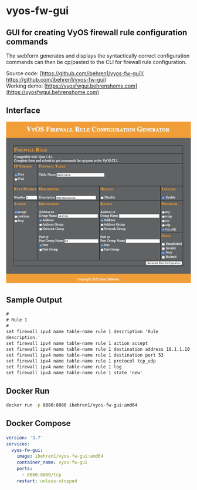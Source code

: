 # vyos-fw-gui

## GUI for creating VyOS firewall rule configuration commands

The webform generates and displays the syntactically correct configuration commands can then be cp/pasted to the CLI for firewall rule configuration.

Source code: [https://github.com/ibehren1/vyos-fw-gui]( https://github.com/ibehren1/vyos-fw-gui)  
Working demo:  [https://vyosfwgui.behrenshome.com](https://vyosfwgui.behrenshome.com)

## Interface

![image](./images/vyos-fw-gui_interface.png)

## Sample Output

```text
#
# Rule 1
#
set firewall ipv4 name table-name rule 1 description 'Rule description.'
set firewall ipv4 name table-name rule 1 action accept
set firewall ipv4 name table-name rule 1 destination address 10.1.1.10
set firewall ipv4 name table-name rule 1 destination port 53
set firewall ipv4 name table-name rule 1 protocol tcp_udp
set firewall ipv4 name table-name rule 1 log
set firewall ipv4 name table-name rule 1 state 'new'
```

## Docker Run

```bash
docker run -p 8080:8080 ibehren1/vyos-fw-gui:amd64
```

## Docker Compose

```yaml
version: '3.7'
services:
  vyos-fw-gui:
    image: ibehren1/vyos-fw-gui:amd64
    container_name: vyos-fw-gui
    ports:
      - 8080:8080/tcp
    restart: unless-stopped
```
